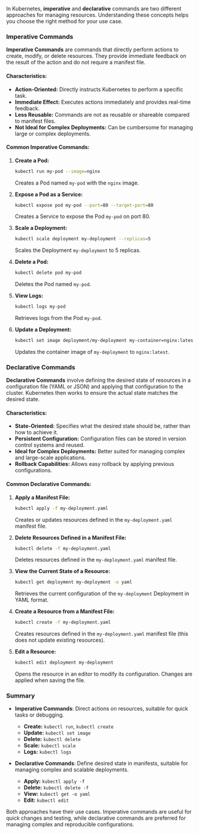In Kubernetes, **imperative** and **declarative** commands are two different approaches for managing resources. Understanding these concepts helps you choose the right method for your use case.

### Imperative Commands

**Imperative Commands** are commands that directly perform actions to create, modify, or delete resources. They provide immediate feedback on the result of the action and do not require a manifest file.

#### Characteristics:
- **Action-Oriented:** Directly instructs Kubernetes to perform a specific task.
- **Immediate Effect:** Executes actions immediately and provides real-time feedback.
- **Less Reusable:** Commands are not as reusable or shareable compared to manifest files.
- **Not Ideal for Complex Deployments:** Can be cumbersome for managing large or complex deployments.

#### Common Imperative Commands:

1. **Create a Pod:**
   ```sh
   kubectl run my-pod --image=nginx
   ```
   Creates a Pod named `my-pod` with the `nginx` image.

2. **Expose a Pod as a Service:**
   ```sh
   kubectl expose pod my-pod --port=80 --target-port=80
   ```
   Creates a Service to expose the Pod `my-pod` on port 80.

3. **Scale a Deployment:**
   ```sh
   kubectl scale deployment my-deployment --replicas=5
   ```
   Scales the Deployment `my-deployment` to 5 replicas.

4. **Delete a Pod:**
   ```sh
   kubectl delete pod my-pod
   ```
   Deletes the Pod named `my-pod`.

5. **View Logs:**
   ```sh
   kubectl logs my-pod
   ```
   Retrieves logs from the Pod `my-pod`.

6. **Update a Deployment:**
   ```sh
   kubectl set image deployment/my-deployment my-container=nginx:latest
   ```
   Updates the container image of `my-deployment` to `nginx:latest`.

### Declarative Commands

**Declarative Commands** involve defining the desired state of resources in a configuration file (YAML or JSON) and applying that configuration to the cluster. Kubernetes then works to ensure the actual state matches the desired state.

#### Characteristics:
- **State-Oriented:** Specifies what the desired state should be, rather than how to achieve it.
- **Persistent Configuration:** Configuration files can be stored in version control systems and reused.
- **Ideal for Complex Deployments:** Better suited for managing complex and large-scale applications.
- **Rollback Capabilities:** Allows easy rollback by applying previous configurations.

#### Common Declarative Commands:

1. **Apply a Manifest File:**
   ```sh
   kubectl apply -f my-deployment.yaml
   ```
   Creates or updates resources defined in the `my-deployment.yaml` manifest file.

2. **Delete Resources Defined in a Manifest File:**
   ```sh
   kubectl delete -f my-deployment.yaml
   ```
   Deletes resources defined in the `my-deployment.yaml` manifest file.

3. **View the Current State of a Resource:**
   ```sh
   kubectl get deployment my-deployment -o yaml
   ```
   Retrieves the current configuration of the `my-deployment` Deployment in YAML format.

4. **Create a Resource from a Manifest File:**
   ```sh
   kubectl create -f my-deployment.yaml
   ```
   Creates resources defined in the `my-deployment.yaml` manifest file (this does not update existing resources).

5. **Edit a Resource:**
   ```sh
   kubectl edit deployment my-deployment
   ```
   Opens the resource in an editor to modify its configuration. Changes are applied when saving the file.

### Summary

- **Imperative Commands**: Direct actions on resources, suitable for quick tasks or debugging.
  - **Create:** `kubectl run`, `kubectl create`
  - **Update:** `kubectl set image`
  - **Delete:** `kubectl delete`
  - **Scale:** `kubectl scale`
  - **Logs:** `kubectl logs`

- **Declarative Commands**: Define desired state in manifests, suitable for managing complex and scalable deployments.
  - **Apply:** `kubectl apply -f`
  - **Delete:** `kubectl delete -f`
  - **View:** `kubectl get -o yaml`
  - **Edit:** `kubectl edit`

Both approaches have their use cases. Imperative commands are useful for quick changes and testing, while declarative commands are preferred for managing complex and reproducible configurations.